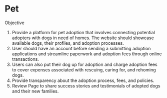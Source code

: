 # Pet
Objective
1. Provide a platform for pet adoption that involves connecting potential adopters with dogs in need of homes. The website should showcase available dogs, their profiles, and adoption processes.
2. User should have an account before sending a submitting adoption applications and streamline paperwork and adoption fees through online transactions.
3. Users can also put their dog up for adoption and charge adoption fees to cover expenses associated with rescuing, caring for, and rehoming dogs.
4. Provide transparency about the adoption process, fees, and policies.
5. Review Page to share success stories and testimonials of adopted dogs and their new families. 
